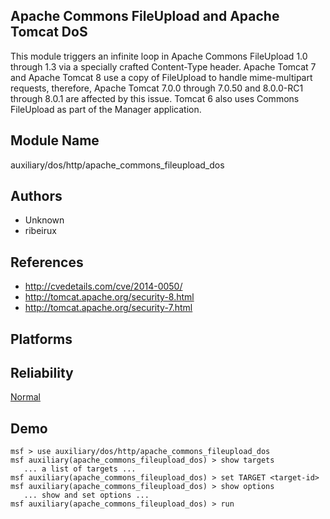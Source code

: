 ## Apache Commons FileUpload and Apache Tomcat DoS

This module triggers an infinite loop in Apache Commons 
FileUpload 1.0 through 1.3 via a specially crafted 
Content-Type header. Apache Tomcat 7 and Apache Tomcat 8 use 
a copy of FileUpload to handle mime-multipart requests, 
therefore, Apache Tomcat 7.0.0 through 7.0.50 and 8.0.0-RC1 
through 8.0.1 are affected by this issue. Tomcat 6 also uses 
Commons FileUpload as part of the Manager application.


## Module Name
auxiliary/dos/http/apache_commons_fileupload_dos

## Authors
* Unknown
* ribeirux


## References
* http://cvedetails.com/cve/2014-0050/
* http://tomcat.apache.org/security-8.html
* http://tomcat.apache.org/security-7.html




## Platforms


## Reliability
[Normal](https://github.com/rapid7/metasploit-framework/wiki/Exploit-Ranking)

## Demo

```
msf > use auxiliary/dos/http/apache_commons_fileupload_dos
msf auxiliary(apache_commons_fileupload_dos) > show targets
   ... a list of targets ...
msf auxiliary(apache_commons_fileupload_dos) > set TARGET <target-id>
msf auxiliary(apache_commons_fileupload_dos) > show options
   ... show and set options ...
msf auxiliary(apache_commons_fileupload_dos) > run
```
    
    